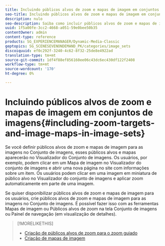```yaml
---
title: Incluindo públicos alvos de zoom e mapas de imagem em conjuntos de imagens
seo-title: Incluindo públicos alvos de zoom e mapas de imagem em conjuntos de imagens
description: nulo
seo-description: Saiba como incluir públicos alvos de zoom e mapas de imagem em Conjuntos de imagens.
uuid: 1f5a00fe-3cc2-4668-a051-59e0bee50b35
contentOwner: admin
content-type: reference
products: SG_EXPERIENCEMANAGER/Dynamic-Media-Classic
geptopics: SG_SCENESEVENONDEMAND_PK/categories/image_sets
discoiquuid: ef0c292f-3240-4c62-8f32-25de8e4922ad
translation-type: tm+mt
source-git-commit: 1df4f88ef856160ee06c43dc6ec430df122f2408
workflow-type: tm+mt
source-wordcount: '170'
ht-degree: 0%

---
```



# Incluindo públicos alvos de zoom e mapas de imagem em conjuntos de imagens{#including-zoom-targets-and-image-maps-in-image-sets}

Se você definir públicos alvos de zoom e mapas de imagem para as imagens no Conjunto de imagens, esses públicos alvos e mapas aparecerão no Visualizador do Conjunto de imagens. Os usuários, por exemplo, podem clicar em um Mapa de imagem no Visualizador do conjunto de imagens e abrir uma nova página no site com informações sobre um item. Os usuários podem clicar em uma imagem em miniatura de público alvo no Visualizador do conjunto de imagens e aplicar zoom automaticamente em parte de uma imagem.

Se quiser disponibilizar públicos alvos de zoom e mapas de imagem para os usuários, crie públicos alvos de zoom e mapas de imagem para as imagens no Conjunto de imagens. É possível fazer isso com as ferramentas Mapas de imagem ou Públicos alvos de zoom na tela Conjunto de imagens ou Painel de navegação (em visualização de detalhes).

>[!MORELIKETHIS]
>
>* [Criação de públicos alvos de zoom para o zoom guiado](creating-zoom-targets-guided-zoom.md#creating_zoom_targets_for_guided_zoom)
>* [Criação de mapas de imagem](creating-image-maps.md#creating_image_maps)

